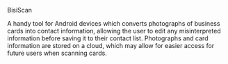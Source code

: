BisiScan

A handy tool for Android devices which converts photographs of business cards into contact information, allowing the user to edit any misinterpreted information before saving it to their contact list. Photographs and card information are stored on a cloud, which may allow for easier access for future users when scanning cards.